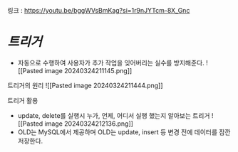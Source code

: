 링크 : https://youtu.be/bggWVsBmKag?si=1r9nJYTcm-8X_Gnc

# *트리거*
- 자동으로 수행하여 사용자가 추가 작업을 잊어버리는 실수를 방지해준다.
![[Pasted image 20240324211145.png]]

트리거의 원리
![[Pasted image 20240324211444.png]]

트리거 활용
- update, delete를 실행시 누가, 언제, 어디서 실행 했는지 알아보는 트리거
![[Pasted image 20240324212136.png]]
- OLD는 MySQL에서 제공하며 OLD는 update, insert 등 변경 전에 데이터를 잠깐 저장한다.